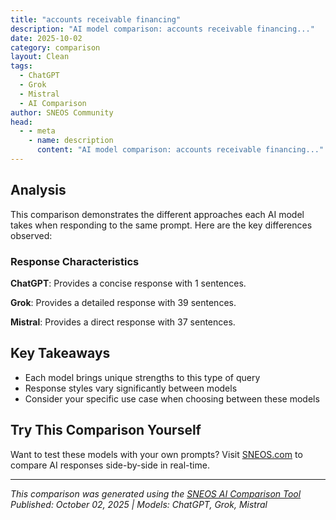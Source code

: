 ```yaml
---
title: "accounts receivable financing"
description: "AI model comparison: accounts receivable financing..."
date: 2025-10-02
category: comparison
layout: Clean
tags:
  - ChatGPT
  - Grok
  - Mistral
  - AI Comparison
author: SNEOS Community
head:
  - - meta
    - name: description
      content: "AI model comparison: accounts receivable financing..."
---
```


<ChatComparison
  title="accounts receivable financing"
  prompt="accounts receivable financing"
  :responses='{"ChatGPT": "Accounts receivable financing is a financial transaction in which a business uses its accounts receivable (money owed to it by customers) as collateral to obtain working capital or financing from a lender. This financing method is often used by companies that need immediate cash flow to manage operational expenses, take advantage of opportunities, or stabilize liquidity without taking on additional debt.\n\n### How Accounts Receivable Financing Works:\n\n1. **Selling Receivables**: The business sells its accounts receivable to a financing company (often called a factor) at a discount. The factor then collects payments directly from the customers.\n\n2. **Advancing Cash**: Alternatively, the business can receive a cash advance against its receivables from a lender. The lender evaluates the quality and amount of receivables and provides a percentage of that value (typically 70% to 90%) as an upfront cash advance.\n\n3. **Repayment**: As customers pay their invoices, the factor or lender collects payments. In the case of a factor, the business receives the remaining balance minus fees once the receivables are paid.\n\n### Types of Accounts Receivable Financing:\n\n1. **Factoring**: Involves selling accounts receivable to a third-party factor who then takes on the responsibility of collecting payments.\n\n2. **Invoice Discounting**: The business retains control over its sales ledger and collects payments from customers. The lender provides a cash advance based on the receivables, and the business repays the lender once payments are received.\n\n### Benefits of Accounts Receivable Financing:\n\n- **Improved Cash Flow**: Provides immediate access to cash, which helps businesses meet expenses, invest in growth, or cover operational costs.\n- **Non-Debt Financing**: It does not add debt to the business&#x27;s balance sheet, as it is more of a cash advance secured by receivables.\n- **Flexible Funding**: Businesses can finance as needed based on their receivable amounts, allowing for flexibility in funding.\n \n### Drawbacks of Accounts Receivable Financing:\n\n- **Cost**: Factoring and invoice discounting can be expensive due to fees and interest rates, which can reduce profitability.\n- **Customer Relations**: In factoring scenarios, the factor interacts directly with customers, which may affect customer relations if not managed well.\n- **Eligibility and Control**: Businesses may need to ensure that their customers have good credit ratings, as this impacts the financing terms.\n\n### Considerations:\n\n- Businesses should carefully evaluate the costs associated with accounts receivable financing versus other forms of financing.\n- It&#x27;s essential to conduct due diligence on any financing partner to ensure that their terms align with the business’s cash flow needs and customer relationships.\n- Understanding the implications of using accounts receivable financing on customer interactions and cash flow management is vital.\n\nIn summary, accounts receivable financing is a useful option for businesses looking to improve their cash flow quickly by leveraging their outstanding invoices.", "Grok": "Accounts Receivable Financing, also known as **factoring** or **invoice financing**, is a financial arrangement where a business sells its accounts receivable (unpaid invoices owed by customers) to a third party, known as a **factor** or **financing company**, at a discount. This allows the business to access immediate cash flow rather than waiting for customers to pay their invoices, which can often take 30, 60, or even 90 days.\n\n### How Accounts Receivable Financing Works:\n1. **Business Sells Invoices**: A company sells its outstanding invoices to a factor or financing company.\n2. **Immediate Cash Advance**: The factor provides the business with an advance, typically 70-90% of the invoice value, upfront.\n3. **Factor Collects Payment**: The factor takes responsibility for collecting the full payment from the business\u2019s customers when the invoice is due.\n4. **Remaining Balance Paid**: Once the customer pays the invoice in full, the factor remits the remaining balance to the business, minus a fee or discount for the financing service (usually 1-5% of the invoice amount, depending on terms).\n\n### Types of Accounts Receivable Financing:\n- **Recourse Factoring**: If the customer fails to pay the invoice, the business must buy back the invoice from the factor or replace it with another invoice.\n- **Non-Recourse Factoring**: The factor assumes the risk of non-payment by the customer, though this often comes with higher fees or stricter eligibility criteria.\n\n### Benefits of Accounts Receivable Financing:\n- **Improved Cash Flow**: Provides immediate access to working capital without waiting for customer payments.\n- **No Debt Incurred**: Unlike a loan, this is not borrowing; it\u2019s selling an asset (invoices), so it doesn\u2019t appear as debt on the balance sheet.\n- **Focus on Business Operations**: The factor often handles collections, freeing up the business to focus on core activities.\n- **Flexible Funding**: The amount of funding available grows with the business\u2019s sales and invoices.\n\n### Drawbacks of Accounts Receivable Financing:\n- **Cost**: Factoring fees can be higher than traditional financing options like bank loans, especially for longer invoice terms.\n- **Customer Perception**: Some customers may be uncomfortable dealing directly with a factor for payments, though many factors work discreetly.\n- **Dependency on Customer Credit**: The factor evaluates the creditworthiness of the business\u2019s customers, not the business itself. If customers are deemed high-risk, financing may not be approved.\n- **Loss of Control**: The business may lose direct control over customer relationships during the collections process.\n\n### Who Uses Accounts Receivable Financing?\n- Small and medium-sized businesses (SMBs) with cash flow challenges.\n- Companies in industries with long payment cycles (e.g., manufacturing, wholesale, staffing, transportation).\n- Businesses that cannot qualify for traditional bank loans due to limited credit history or collateral.\n\n### Comparison with Other Financing Options:\n- **Vs. Bank Loans**: Accounts receivable financing is quicker to obtain and doesn\u2019t require collateral beyond the invoices, but it can be more expensive.\n- **Vs. Line of Credit**: A line of credit may have lower interest rates but often requires a stronger credit profile and more documentation.\n\n### Example:\nA company has $100,000 in unpaid invoices due in 60 days. It sells these invoices to a factor, which advances 80% ($80,000) immediately. The factor charges a 3% fee ($3,000). When the customers pay the full $100,000 to the factor, the company receives the remaining $17,000 ($20,000 - $3,000 fee). The company gets immediate cash to cover expenses, while the factor profits from the fee.\n\nAccounts receivable financing is a valuable tool for businesses needing quick access to cash, but it\u2019s important to weigh the costs and terms before entering into an agreement. If you\u2019re considering this option, reviewing the factor\u2019s reputation, fees, and contract terms (such as minimum volume requirements or long-term commitments) is crucial. Would you like me to dive deeper into any specific aspect, such as costs or eligibility criteria?", "Mistral": "Accounts receivable financing, also known as invoice financing or factoring, is a financial solution that allows businesses to convert their outstanding invoices into immediate cash. This type of financing is particularly useful for companies that have a significant amount of money tied up in unpaid invoices and need to improve their cash flow. Here are some key aspects of accounts receivable financing:\n\n### Types of Accounts Receivable Financing\n\n1. **Invoice Factoring**:\n - **Recourse Factoring**: The business remains responsible for collecting the invoices. If the customer does not pay, the business must repurchase the invoice from the factor.\n - **Non-Recourse Factoring**: The factor assumes the risk of non-payment. If the customer does not pay, the factor absorbs the loss.\n\n2. **Invoice Discounting**:\n - The business retains control over the collection process. The financing company provides a loan based on the value of the outstanding invoices, and the business repays the loan once the invoices are paid.\n\n### How It Works\n\n1. **Invoice Submission**: The business submits its outstanding invoices to the financing company.\n2. **Advance Payment**: The financing company advances a percentage of the invoice value to the business, typically 70-90%.\n3. **Collection**: The financing company collects the payment from the business\u0027s customers.\n4. **Rebate**: Once the invoice is paid, the financing company pays the remaining balance to the business, minus a fee.\n\n### Benefits\n\n1. **Immediate Cash Flow**: Businesses can access cash quickly without waiting for customers to pay their invoices.\n2. **Credit Management**: The financing company often handles the collection process, reducing the administrative burden on the business.\n3. **Flexibility**: Unlike traditional loans, accounts receivable financing can be more flexible and scalable, as it is based on the value of the invoices.\n4. **No Collateral Required**: The invoices themselves serve as collateral, making it easier for businesses to qualify.\n\n### Considerations\n\n1. **Costs**: The fees associated with accounts receivable financing can be higher than traditional loans, especially for non-recourse factoring.\n2. **Customer Relationships**: Some businesses may be concerned about the impact on customer relationships if a third party is involved in the collection process.\n3. **Creditworthiness**: The financing company will assess the creditworthiness of the business\u0027s customers, as they are the ones who will ultimately pay the invoices.\n\n### Suitability\n\nAccounts receivable financing is particularly suitable for:\n- **Small to Medium-Sized Enterprises (SMEs)**: That have limited access to traditional financing options.\n- **Businesses with Long Payment Cycles**: Such as those in the manufacturing, construction, or wholesale industries.\n- **Growing Companies**: That need immediate cash to fund expansion or meet operational expenses.\n\n### Conclusion\n\nAccounts receivable financing can be a valuable tool for businesses looking to manage their cash flow more effectively. However, it\u0027s important to carefully consider the costs and potential impacts on customer relationships before deciding to use this type of financing."}' 
  published-date="11:31"
/>

## Analysis

This comparison demonstrates the different approaches each AI model takes when responding to the same prompt. Here are the key differences observed:

### Response Characteristics

**ChatGPT**: Provides a concise response with 1 sentences. 

**Grok**: Provides a detailed response with 39 sentences. 

**Mistral**: Provides a direct response with 37 sentences. 

## Key Takeaways

- Each model brings unique strengths to this type of query
- Response styles vary significantly between models
- Consider your specific use case when choosing between these models

## Try This Comparison Yourself

Want to test these models with your own prompts? Visit [SNEOS.com](https://sneos.com) to compare AI responses side-by-side in real-time.

---

*This comparison was generated using the [SNEOS AI Comparison Tool](https://sneos.com)*
*Published: October 02, 2025 | Models: ChatGPT, Grok, Mistral*
